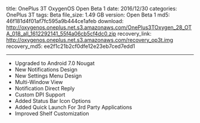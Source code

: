 title: OnePlus 3T OxygenOS Open Beta 1
date: 2016/12/30
categories: OnePlus 3T
tags: Beta
file_size: 1.49 GB
version: Open Beta 1
md5: 46f181d4f01af7fc595a9b444ce1afeb
download: http://oxygenos.oneplus.net.s3.amazonaws.com/OnePlus3TOxygen_28_OTA_018_all_1612292141_55f4a06cb5cf4dc0.zip
recovery_link:  http://oxygenos.oneplus.net.s3.amazonaws.com/recovery_op3t.img
recovery_md5: ee2f1c21b2cf0dfe12e23eb7ced7edd1

---
* Upgraded to Android 7.0 Nougat
* New Notifications Design
* New Settings Menu Design
* Multi-Window View
* Notification Direct Reply
* Custom DPI Support
* Added Status Bar Icon Options
* Added Quick Launch For 3rd Party Applications
* Improved Shelf Customization
